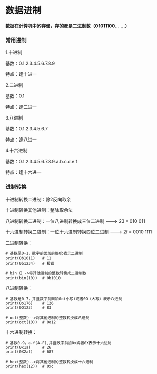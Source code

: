 # 数据进制

**数据在计算机中的存储，存的都是二进制数（01011100... ...）**

### 常用进制

1.十进制

基数：0.1.2.3.4.5.6.7.8.9

特点：逢十进一

2.二进制

基数：0.1

特点：逢二进一

3.八进制

基数：0.1.2.3.4.5.6.7

特点：逢八进一

4.十六进制

基数：0.1.2.3.4.5.6.7.8.9.a.b.c.d.e.f

特点：逢十六进一

### 进制转换

十进制转换二进制：除2反向取余

十进制转换其他进制：整除取余法

八进制转换二进制：一位八进制转换成三位二进制 ---> 23 = 010 011

十六进制转换二进制：一位十六进制转换四位二进制 ---> 2f = 0010 1111

二进制转换：

```
# 基数是0-1，数字前面加前缀0b表示二进制
print(0b1011)   # 11
print(0b1234)   # 报错

# bin（）->将其他进制的整数转换成二进制数
print(bin(10))  # 0b1010
```

八进制转换：

```
# 基数是0-7，并且数字前面加0o(小写)或者0O（大写）表示八进制
print(0o176)    # 126
print(0O123)    # 83

# oct(整数)-->将其他进制的整数转换成八进制
print(oct(10))  # 0o12
```

十六进制转换：

```
# 基数0-9，a-f(A-F),并且数字前加0x或者0X表示十六进制
print(0x1a)     # 26
print(0X2af)    # 687

# hex(整数)-->将其他进制的整数转换成十六进制
print(hex(12))  # 0xc
```
